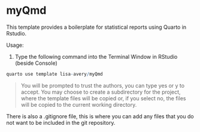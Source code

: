 
<!-- README.md is generated from README.Rmd. Please edit that file -->

# myQmd

This template provides a boilerplate for statistical reports using
Quarto in Rstudio.

Usage:

1.  Type the following command into the Terminal Window in RStudio
    (beside Console)

``` r
quarto use template lisa-avery/myQmd
```

> You will be prompted to trust the authors, you can type yes or y to
> accept. You may choose to create a subdirectory for the project, where
> the template files will be copied or, if you select no, the files will
> be copied to the current working directory.

There is also a .gitignore file, this is where you can add any files
that you do not want to be included in the git repository.
